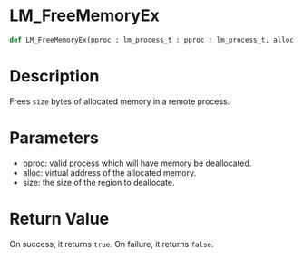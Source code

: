 # LM_FreeMemoryEx

```python
def LM_FreeMemoryEx(pproc : lm_process_t : pproc : lm_process_t, alloc : int : alloc : int, size : int : size : int) -> Optional[None]:
```

# Description

Frees `size` bytes of allocated memory in a remote process.

# Parameters

- pproc: valid process which will have memory be deallocated.
- alloc: virtual address of the allocated memory.
- size: the size of the region to deallocate.

# Return Value

On success, it returns `true`. On failure, it returns `false`.

